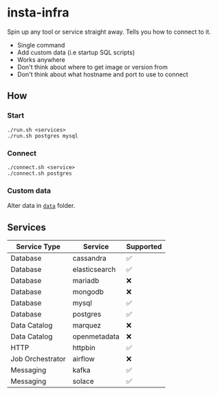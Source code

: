 # insta-infra

Spin up any tool or service straight away. Tells you how to connect to it.

- Single command
- Add custom data (i.e startup SQL scripts)
- Works anywhere
- Don't think about where to get image or version from
- Don't think about what hostname and port to use to connect

## How

### Start

```shell
./run.sh <services>
./run.sh postgres mysql
```

### Connect

```shell
./connect.sh <service>
./connect.sh postgres
```

### Custom data

Alter data in [`data`](data) folder.

## Services

| Service Type     | Service       | Supported |
|------------------|---------------|-----------|
| Database         | cassandra     | ✅         |
| Database         | elasticsearch | ✅         |
| Database         | mariadb       | ❌         |
| Database         | mongodb       | ❌         |
| Database         | mysql         | ✅         |
| Database         | postgres      | ✅         |
| Data Catalog     | marquez       | ❌         |
| Data Catalog     | openmetadata  | ❌         |
| HTTP             | httpbin       | ✅         |
| Job Orchestrator | airflow       | ❌         |
| Messaging        | kafka         | ✅         |
| Messaging        | solace        | ✅         |
